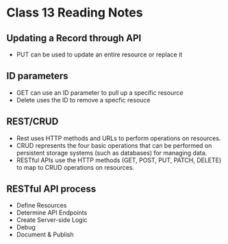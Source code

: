 # Class 13 Reading Notes

## Updating a Record through API

- PUT can be used to update an entire resource or replace it

## ID parameters

- GET can use an ID parameter to pull up a specific resource
- Delete uses the ID to remove a specfic resouce

## REST/CRUD

- Rest uses HTTP methods and URLs to perform operations on resources.
- CRUD represents the four basic operations that can be performed on persistent storage systems (such as databases) for managing data.
- RESTful APIs use the HTTP methods (GET, POST, PUT, PATCH, DELETE) to map to CRUD operations on resources.

## RESTful API process

- Define Resources
- Determine API Endpoints
- Create Server-side Logic
- Debug
- Document & Publish
